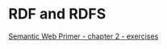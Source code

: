 # RDF and RDFS

[Semantic Web Primer - chapter 2 - exercises](https://docs.google.com/document/d/1S38wcuAsywG32U9KcelK_1IKt5fPaF9ThINhnOvMiJM/edit?usp=sharing)
